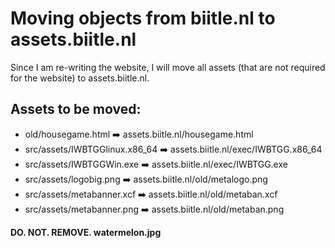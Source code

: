 # Moving objects from biitle.nl to assets.biitle.nl
Since I am re-writing the website, I will move all assets (that are not required for the website) to assets.biitle.nl.

## Assets to be moved:
- old/housegame.html ➡️ assets.biitle.nl/housegame.html
- src/assets/IWBTGGlinux.x86_64 ➡️ assets.biitle.nl/exec/IWBTGG.x86_64
- src/assets/IWBTGGWin.exe ➡️ assets.biitle.nl/exec/IWBTGG.exe
- src/assets/logobig.png ➡️ assets.biitle.nl/old/metalogo.png
- src/assets/metabanner.xcf ➡️ assets.biitle.nl/old/metaban.xcf
- src/assets/metabanner.png ➡️ assets.biitle.nl/old/metaban.png

**DO. NOT. REMOVE. watermelon.jpg**